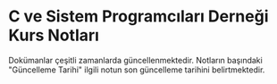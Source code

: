 # C ve Sistem Programcıları Derneği Kurs Notları

Dokümanlar çeşitli zamanlarda güncellenmektedir. Notların başındaki "Güncelleme Tarihi" ilgili notun son güncelleme tarihini belirtmektedir. 

